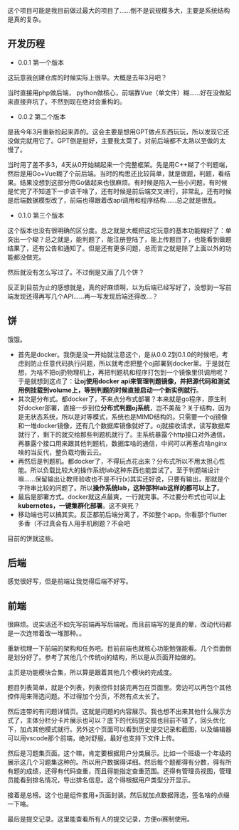 这个项目可能是我目前做过最大的项目了……倒不是说规模多大，主要是系统结构是真的复杂。

## 开发历程

- 0.0.1 第一个版本

这玩意我创建仓库的时候实际上很早。大概是去年3月吧？

当时直接用php做后端， python做核心，前端靠Vue（单文件）糊……好在没做起来直接弃坑了。不然到现在绝对会重构的。

- 0.0.2 第二个版本

是我今年3月重新捡起来弄的。这会主要是想用GPT做点东西玩玩，所以发现它还没做完就用它了。GPT倒是挺好，主要我太菜了，对前后端都不太熟以至做的太慢了。

当时用了差不多3，4天从0开始糊起来一个完整框架。先是用C++糊了个判题端，然后是用Go+Vue糊了个前后端。当时的构思还比较简单，就是做题，判题，看结果。结果没想到这部分用Go做起来也很麻烦。有时候是陷入一些小问题，有时候是忙完了不知道下一步该干啥了，还有时候是前后端交叉进行，非常乱，还有时候是后端数据模型改了，前端也得跟着改api调用和程序结构……总之就是很乱。

- 0.1.0 第三个版本

这个版本也没有很明确的区分度。总之就是大概把这坨玩意的基本功能糊好了：单突出一个糊？总之就是，能判题了，能注册登陆了，能上传题目了，也能看到做题结果了，还有公告和通知了。但是还有更多问题，总而言之就是除了上面以外的功能都没做完。

然后就没有怎么写过了。不过倒是又画了几个饼？

反正到目前为止的感想就是，真的好麻烦啊，以为后端已经写好了，没想到一写前端发现还得再写几个API……再一写发现后端还得改…？

## 饼

饿饿。

- 首先是docker。我倒是没一开始就注意这个，是从0.0.2到0.1.0的时候吧，考虑到防止任意代码执行问题，所以就考虑把整个oj部署到docker里。于是就在想，为啥不把oj扔物理机上，再把判题机和程序打包到一个镜像里供调用呢？于是就想到这点了：**让oj使用docker api来管理判题镜像，并把源代码和测试用例挂载到volume上，等到判题的时候直接启动一个新实例就行**。
- 其次是分布式。都docker了，不来点分布式部署？本来就是go程序，原生利好docker部署，直接一步到位**分布式判题oj系统**，岂不美哉？关于结构，因为是无状态系统，所以是对等模式，系统也是MIMD结构的。只需要一个oj镜像和一堆docker镜像，还有几个数据库镜像就好了。oj就接收请求，读写数据库就行了，剩下的就交给那些判题机就行了。主系统暴露个http接口对外通信，再暴露个接口用来跟其他判题机，数据库啥的通信，中间可以再塞点啥nginx啥的当反代，整负载均衡云云。
- 再然后是判题机。都docker了，不得玩点花出来？分布式所以不用太担心性能。所以负载比较大的操作系统lab这种东西也能尝试了。至于判题端设计嘛……保留输出让教师验收也不是不行(x)其实还好说，只要有输出，那就是个字符串比较的问题了。所以**操作系统lab，这种那种lab这样的都可以上了**。
- 最后是部署方式。docker就这点最爽，一行就完事。不过要分布式也可以**上kubernetes，一键集群化部署**。这不爽死？
- 移动端也可以搞其实。反正都前后端分离了，不如整个app。你看那个flutter多香（不过真会有人用手机刷题？不会吧

目前的饼就这些。

## 后端

感觉很好写，但是前端让我觉得后端不好写。

## 前端

很麻烦。说实话还不如先写前端再写后端呢。而且前端写的是真的晕，改动代码都是一次连带着改一堆那种。。

重新梳理一下前端的架构和任务吧。目前前端也就核心功能勉强能看。几个页面倒是划分好了。参考了其他几个传统oj的结构，所以是从页面开始做的。

主页是功能模块合集，所以算是跟着其他几个模块的完成度。

题目列表简单，就是个列表，列表控件封装完再包在页面里。旁边可以再包个其他控件用来筛选问题。不过得加个分页，不然有点太长了。

然后连带的有问题详情页。这就是问题的内容展示。我也想不出来其他什么展示方式了，主体分栏分卡片展示也可以？底下的代码提交框也目前不错了，回头优化下，加点其他模式就行。另外这个页面可以看到历史提交记录和截图，以及编辑器可以用vscode那个前端，绝对舒服。最好也支持下文件上传。

然后是习题集页面。这个嘛，肯定要根据用户分类展示。比如一个班级一个年级的展示这几个习题集这种的。所以用户数据得详细。然后每个题都得有分数，得有所有题的成绩，还得有代码查重，而且得能指定查重范围。还得有管理员视图，管理员能看到排名情况，导出排名信息。这个得根据用户类型分开显示。

接着是总榜。这个也是组件套用+页面封装。然后就加点数据筛选，签名啥的点缀一下咯。

最后是提交记录。这里能查看所有人的提交记录，方便oi赛制使用。